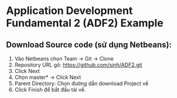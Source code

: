 Application Development Fundamental 2 (ADF2) Example
====

Download Source code (sử dụng Netbeans):
----------
  1. Vào Netbeans chọn Team -> Git -> Clone
  2. Repository URL gõ: https://github.com/sinh/ADF2.git
  3. Click Next
  4. Chọn master* -> Click Next
  5. Parent Directory: Chọn đường dẫn download Project về
  6. Click Finish để bắt đầu tải về.
